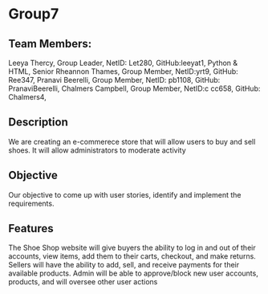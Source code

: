 # Group7

## Team Members: 
Leeya Thercy, Group Leader, NetID: Let280, GitHub:leeyat1, Python & HTML, Senior
Rheannon Thames, Group Member, NetID:yrt9, GitHub: Ree347, 
Pranavi Beerelli, Group Member, NetID: pb1108, GitHub: PranaviBeerelli, 
Chalmers Campbell, Group Member, NetID:c cc658, GitHub: Chalmers4, 

## Description
We are creating an e-commerece store that will allow users to buy and sell shoes. It will allow administrators to moderate activity

## Objective
Our objective to come up with user stories, identify and implement the requirements.

## Features
The Shoe Shop website will give buyers the ability to log in and out of their accounts, view items, add them to their carts, checkout, and make returns. Sellers will have the ability to add, sell, and receive payments for their available products. Admin will be able to approve/block new user accounts, products, and will oversee other user actions 
